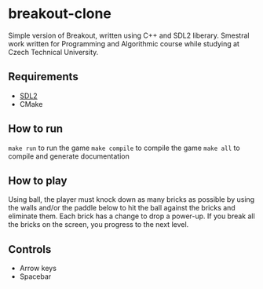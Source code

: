 # breakout-clone
Simple version of Breakout, written using C++ and SDL2 liberary.
Smestral work written for Programming and Algorithmic course while studying at Czech Technical University.
## Requirements
* [SDL2](https://www.libsdl.org/)
* CMake
## How to run
`make run` to run the game
`make compile`  to compile the game
`make all` to compile and generate documentation
## How to play
Using ball, the player must knock down as many bricks as possible by using the walls and/or the paddle below to hit the ball against the bricks and eliminate them.
Each brick has a change to drop a power-up. If you break all the bricks on the screen, you progress to the next level.
## Controls
* Arrow keys
* Spacebar
